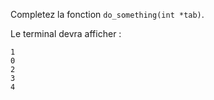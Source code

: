Completez la fonction `do_something(int *tab)`.

Le terminal devra afficher :

    1
    0
    2
    3
    4